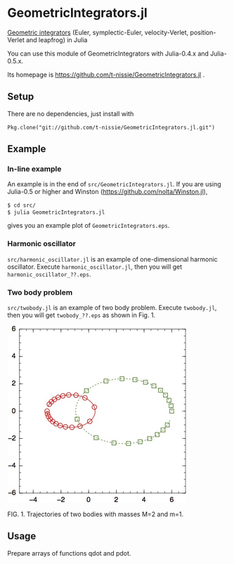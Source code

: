 GeometricIntegrators.jl
==============================
[Geometric integrators](https://en.wikipedia.org/wiki/Geometric_integrator)
(Euler, symplectic-Euler, velocity-Verlet, position-Verlet and leapfrog) in Julia

You can use this module of GeometricIntegrators with Julia-0.4.x and Julia-0.5.x.

Its homepage is https://github.com/t-nissie/GeometricIntegrators.jl .

## Setup
There are no dependencies, just install with

    Pkg.clone("git://github.com/t-nissie/GeometricIntegrators.jl.git")

## Example
### In-line example
An example is in the end of `src/GeometricIntegrators.jl`.
If you are using Julia-0.5 or higher and
Winston (https://github.com/nolta/Winston.jl),

    $ cd src/
    $ julia GeometricIntegrators.jl

gives you an example plot of `GeometricIntegrators.eps`.

### Harmonic oscillator
`src/harmonic_oscillator.jl` is an example of one-dimensional harmonic oscillator.
Execute `harmonic_oscillator.jl`, then you will get `harmonic_oscillator_??.eps`.

### Two body problem
`src/twobody.jl` is an example of two body problem.
Execute `twobody.jl`, then you will get `twobody_??.eps` as shown in Fig. 1.

![twobody](https://raw.githubusercontent.com/t-nissie/GeometricIntegrators.jl/master/docs/twobody.jpg "two body problem")

FIG. 1. Trajectories of two bodies with masses M=2 and m=1.

## Usage
Prepare arrays of functions qdot and pdot.
